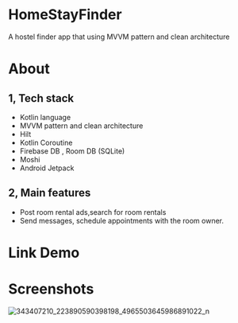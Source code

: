 # HomeStayFinder
A hostel finder app that using MVVM pattern and clean architecture

# About

## 1, Tech stack
- Kotlin language
- MVVM pattern and clean architecture
- Hilt
- Kotlin Coroutine 
- Firebase DB , Room DB (SQLite)
- Moshi
- Android Jetpack

## 2, Main features
- Post room rental ads,search for room rentals
- Send messages, schedule appointments with the room owner.

# Link Demo

# Screenshots
![343407210_223890590398198_4965503645986891022_n](https://github.com/Phandung1312/HomeStayFinder/assets/104301662/1c17840c-a65f-4bf3-8f3e-4866b9857296)
